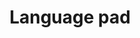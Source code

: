 ---
title: "Language pad"
type: "toolbox"
layout: "single"
js_include: ["main", "toolbox-plank-stats"]
css_include: ["main", "toolbox-plank-stats"]
---